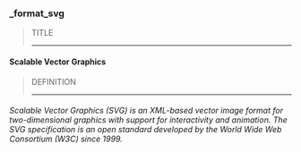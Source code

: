 ### _format_svg



> TITLE
> 
> ------

#### Scalable Vector Graphics



> DEFINITION
> 
> ------

###### Scalable Vector Graphics (SVG) is an XML-based vector image format for two-dimensional graphics with support for interactivity and animation. The SVG specification is an open standard developed by the World Wide Web Consortium (W3C) since 1999.